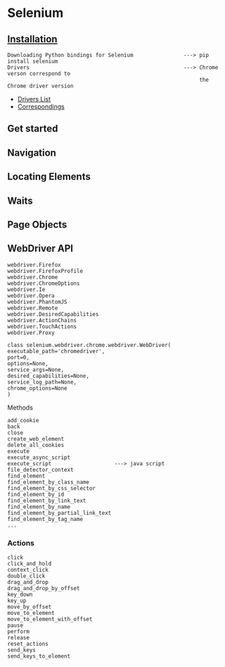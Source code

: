 # Selenium
## [Installation](http://selenium-python.readthedocs.io/installation.html)
```
Downloading Python bindings for Selenium                ---> pip install selenium
Drivers                                                 ---> Chrome verson correspond to 
                                                             the Chrome driver version
```
* [Drivers List](http://chromedriver.storage.googleapis.com/index.html?/)
* [Correspondings](https://sites.google.com/a/chromium.org/chromedriver/downloads)

## Get started


## Navigation



## Locating Elements



## Waits



## Page Objects



## WebDriver API
```
webdriver.Firefox
webdriver.FirefoxProfile
webdriver.Chrome
webdriver.ChromeOptions
webdriver.Ie
webdriver.Opera
webdriver.PhantomJS
webdriver.Remote
webdriver.DesiredCapabilities
webdriver.ActionChains
webdriver.TouchActions
webdriver.Proxy
```
```
class selenium.webdriver.chrome.webdriver.WebDriver(
executable_path='chromedriver', 
port=0, 
options=None, 
service_args=None, 
desired_capabilities=None, 
service_log_path=None, 
chrome_options=None
)
```
Methods
```
add_cookie
back
close
create_web_element
delete_all_cookies
execute
execute_async_script
execute_script                    ---> java script
file_detector_context
find_element
find_element_by_class_name
find_element_by_css_selector
find_element_by_id
find_element_by_link_text
find_element_by_name
find_element_by_partial_link_text
find_element_by_tag_name
...

```



### Actions
```
click
click_and_hold
context_click
double_click
drag_and_drop
drag_and_drop_by_offset
key_down
key_up
move_by_offset
move_to_element
move_to_element_with_offset
pause
perform
release
reset_actions
send_keys
send_keys_to_element
```






